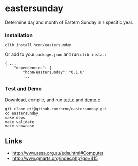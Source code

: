 # eastersunday
Determine day and month of Eastern Sunday in a specific year.


### Installation
```
clib install hcnn/eastersunday
```

Or add to your `package.json` and run `clib install`

```
{ ...
    "dependencies": {
        "hcnn/eastersunday": "0.1.0"
        ...
```

### Test and Demo
Download, compile, and run [test.c](https://github.com/hcnn/eastersunday/blob/master/test.c) and [demo.c](https://github.com/hcnn/eastersunday/blob/master/demo.c)

```
git clone git@github.com:hcnn/eastersunday.git
cd eastersunday
make deps
make validate
make showcase
```


## Links
* http://www.assa.org.au/edm.html#Computer
* http://www.gmarts.org/index.php?go=415
